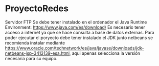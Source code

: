 # ProyectoRedes
Servidor FTP
Se debe tener instalado en el ordenador el Java Runtime Environment: https://www.java.com/es/download/
Es necesario tener acceso a internet ya que se hace consulta a base de datos externas.
Para poder ejecutar el poryecto debe tener instalado el JDK junto netbeans se recomienda instalar mediante https://www.oracle.com/technetwork/es/java/javase/downloads/jdk-netbeans-jsp-3413139-esa.html, aqui apenas selecciona la versión necesaria para su equipo. 
